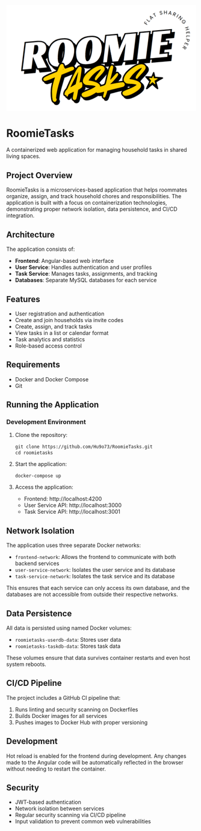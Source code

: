 ![RoomieTasks](./Frontend/public/LogoPack/RoomieTasks.png)

# RoomieTasks

A containerized web application for managing household tasks in shared living spaces.

## Project Overview

RoomieTasks is a microservices-based application that helps roommates organize, assign, and track household chores and responsibilities. The application is built with a focus on containerization technologies, demonstrating proper network isolation, data persistence, and CI/CD integration.

## Architecture

The application consists of:

- **Frontend**: Angular-based web interface
- **User Service**: Handles authentication and user profiles
- **Task Service**: Manages tasks, assignments, and tracking
- **Databases**: Separate MySQL databases for each service

## Features

- User registration and authentication
- Create and join households via invite codes
- Create, assign, and track tasks
- View tasks in a list or calendar format
- Task analytics and statistics
- Role-based access control

## Requirements

- Docker and Docker Compose
- Git

## Running the Application

### Development Environment

1. Clone the repository:
   ```
   git clone https://github.com/Hu9o73/RoomieTasks.git
   cd roomietasks
   ```

2. Start the application:

   ```
   docker-compose up
   ```

3. Access the application:
   - Frontend: http://localhost:4200
   - User Service API: http://localhost:3000
   - Task Service API: http://localhost:3001


## Network Isolation

The application uses three separate Docker networks:

- `frontend-network`: Allows the frontend to communicate with both backend services
- `user-service-network`: Isolates the user service and its database
- `task-service-network`: Isolates the task service and its database

This ensures that each service can only access its own database, and the databases are not accessible from outside their respective networks.

## Data Persistence

All data is persisted using named Docker volumes:

- `roomietasks-userdb-data`: Stores user data
- `roomietasks-taskdb-data`: Stores task data

These volumes ensure that data survives container restarts and even host system reboots.

## CI/CD Pipeline

The project includes a GitHub CI pipeline that:

1. Runs linting and security scanning on Dockerfiles
2. Builds Docker images for all services
3. Pushes images to Docker Hub with proper versioning

## Development

Hot reload is enabled for the frontend during development. Any changes made to the Angular code will be automatically reflected in the browser without needing to restart the container.


## Security

- JWT-based authentication
- Network isolation between services
- Regular security scanning via CI/CD pipeline
- Input validation to prevent common web vulnerabilities